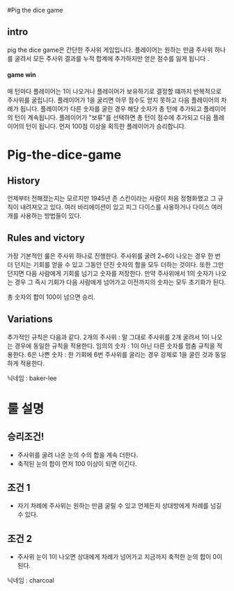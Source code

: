 #Pig the dice game

## intro 

pig the dice game은 간단한 주사위 게임입니다.
플레이어는 원하는 만큼 주사위 하나를 굴려서 모든 주사위 결과를
누적 합계에 추가하지만 얻은 점수를 잃게 됩니다 .

#### game win 
매 턴마다 플레이어는 1이 나오거나 플레이어가 보유하기로 결정할 떄까지 반복적으로 주사위를 굴립니다.
플레이어가 1을 굴리면 아무 점수도 얻지 못하고 다음 플레이어의 차례가 됩니다.
플레이어가 다른 숫자를 굴린 경우 해당 숫자가 총 턴에 추가되고 플레이어의 턴이 계속됩니다.
플레이어가 "보류"를 선택하면 총 턴이 점수에 추가되고 다음 플레이어의 턴이 됩니다.
먼저 100점 이상을 획득한 플레이어가 승리합니다.


# Pig-the-dice-game

## History

언제부터 전해졌는지는 모르지만 1945년 존 스칸이라는 사람이 처음 정형화했고 그 규칙이 내려져오고 있다. 여러 바리에이션이 있고 피그 다이스를 사옹하거나 다이스 여러 개를 사용하는 방법들이 있다.

## Rules and victory

가장 기본적인 룰은 주사위 하나로 진행한다.
주사위를 굴려 2~6이 나오는 경우 한 번 더 던지는 기회를 얻을 수 있고 그동안 던진 숫자의 합을 모두 더하는 것이다. 또한 그만 던지면 다음 사람에게 기회를 넘기고 숫자를 저장한다. 만약 주사위에서 1의 숫자가 나오는 경우 그 즉시 기회가 다음 사람에게 넘어가고 이전까지의 숫자는 모두 초기화가 된다.

총 숫자의 합이 100이 넘으면 승리.

## Variations

추가적인 규칙은 다음과 같다.
2개의 주사위 : 말 그대로 주사위를 2개 굴려서 1이 나오는 경우에 동일한 규칙을 적용한다.
임의의 숫자 : 1이 아닌 다른 숫자를 멈춤 규칙을 적용한다.
6은 나쁜 숫자 : 한 기회에 6번 주사위를 굴리는 경우 강제로 1을 굴린 것과 동일하게 적용한다.

닉네임 : baker-lee

# 룰 설명

## 승리조건!
* 주사위를 굴려 나온 눈의 수의 합을 계속 더한다.
* 축적된 눈의 합이 먼저 100 이상이 되면 이긴다.

## 조건 1
* 자기 차례에 주사위는 원하는 만큼 굴릴 수 있고 언제든지 상대방에게 차례를 넘길 수 있다.

## 조건 2
* 주사위 눈이 1이 나오면 상대에게 차례가 넘어가고 지금까지 축적한 눈의 합이 0이 된다.

닉네임 : charcoal
